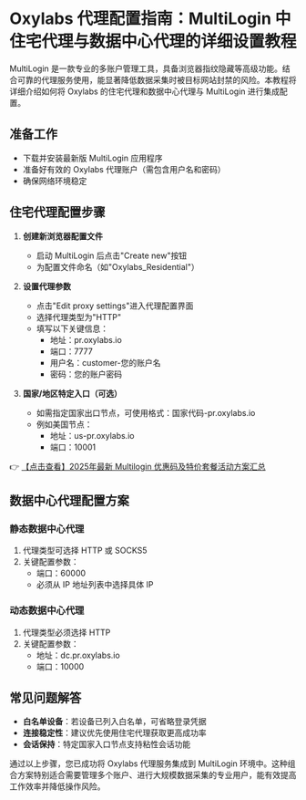 # Oxylabs 代理配置指南：MultiLogin 中住宅代理与数据中心代理的详细设置教程

MultiLogin 是一款专业的多账户管理工具，具备浏览器指纹隐藏等高级功能。结合可靠的代理服务使用，能显著降低数据采集时被目标网站封禁的风险。本教程将详细介绍如何将 Oxylabs 的住宅代理和数据中心代理与 MultiLogin 进行集成配置。

## 准备工作
- 下载并安装最新版 MultiLogin 应用程序
- 准备好有效的 Oxylabs 代理账户（需包含用户名和密码）
- 确保网络环境稳定

## 住宅代理配置步骤

1. **创建新浏览器配置文件**
   - 启动 MultiLogin 后点击"Create new"按钮
   - 为配置文件命名（如"Oxylabs_Residential"）

2. **设置代理参数**
   - 点击"Edit proxy settings"进入代理配置界面
   - 选择代理类型为"HTTP"
   - 填写以下关键信息：
     - 地址：pr.oxylabs.io
     - 端口：7777
     - 用户名：customer-您的账户名
     - 密码：您的账户密码

3. **国家/地区特定入口（可选）**
   - 如需指定国家出口节点，可使用格式：国家代码-pr.oxylabs.io
   - 例如美国节点：
     - 地址：us-pr.oxylabs.io
     - 端口：10001

👉 [【点击查看】2025年最新 Multilogin 优惠码及特价套餐活动方案汇总](https://bit.ly/multIlogin)

## 数据中心代理配置方案

### 静态数据中心代理
1. 代理类型可选择 HTTP 或 SOCKS5
2. 关键配置参数：
   - 端口：60000
   - 必须从 IP 地址列表中选择具体 IP

### 动态数据中心代理
1. 代理类型必须选择 HTTP
2. 关键配置参数：
   - 地址：dc.pr.oxylabs.io
   - 端口：10000

## 常见问题解答
- **白名单设备**：若设备已列入白名单，可省略登录凭据
- **连接稳定性**：建议优先使用住宅代理获取更高成功率
- **会话保持**：特定国家入口节点支持粘性会话功能

通过以上步骤，您已成功将 Oxylabs 代理服务集成到 MultiLogin 环境中。这种组合方案特别适合需要管理多个账户、进行大规模数据采集的专业用户，能有效提高工作效率并降低操作风险。
